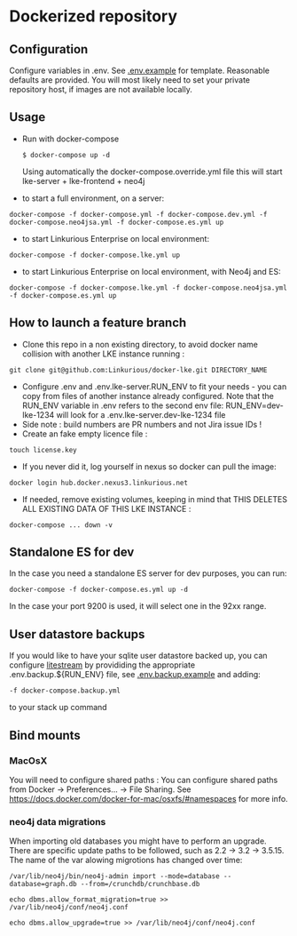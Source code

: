 # Dockerized repository

## Configuration
Configure variables in .env. See [.env.example](.env.example) for template.
Reasonable defaults are provided.
You will most likely need to set your private repository host, if images are not available locally.

## Usage
  - Run with docker-compose
    ```
    $ docker-compose up -d
    ```
    Using automatically the docker-compose.override.yml file this will start lke-server + lke-frontend + neo4j

  - to start a full environment, on a server:
  ```
  docker-compose -f docker-compose.yml -f docker-compose.dev.yml -f docker-compose.neo4jsa.yml -f docker-compose.es.yml up
  ```

  - to start Linkurious Enterprise on local environment:
  ```
  docker-compose -f docker-compose.lke.yml up
  ```

  - to start Linkurious Enterprise on local environment, with Neo4j and ES:
  ```
  docker-compose -f docker-compose.lke.yml -f docker-compose.neo4jsa.yml -f docker-compose.es.yml up
  ```

## How to launch a feature branch
  - Clone this repo in a non existing directory, to avoid docker name collision with another LKE instance running :
  ```
  git clone git@github.com:Linkurious/docker-lke.git DIRECTORY_NAME
  ```
  - Configure .env and .env.lke-server.RUN_ENV to fit your needs - you can copy from files of another instance already configured. Note that the RUN_ENV variable in .env refers to the second env file: RUN_ENV=dev-lke-1234 will look for a .env.lke-server.dev-lke-1234 file
  - Side note : build numbers are PR numbers and not Jira issue IDs !
  - Create an fake empty licence file :
  ```
  touch license.key
  ```
  - If you never did it, log yourself in nexus so docker can pull the image:
  ```
  docker login hub.docker.nexus3.linkurious.net
  ```
  - If needed, remove existing volumes, keeping in mind that THIS DELETES ALL EXISTING DATA OF THIS LKE INSTANCE :
  ```
  docker-compose ... down -v
  ```

## Standalone ES for dev
In the case you need a standalone ES server for dev purposes, you can run:
```
docker-compose -f docker-compose.es.yml up -d
```
In the case your port 9200 is used, it will select one in the 92xx range.


## User datastore backups
If you would like to have your sqlite user datastore backed up, you can configure [litestream](https://litestream.io/) by provididing the appropriate .env.backup.${RUN_ENV} file, see [.env.backup.example](.env.backup.example) and adding:
```
-f docker-compose.backup.yml
```
to your stack up command

## Bind mounts

### MacOsX

You will need to configure shared paths :
You can configure shared paths from Docker -> Preferences... -> File Sharing.
See https://docs.docker.com/docker-for-mac/osxfs/#namespaces for more info.

### neo4j data migrations
When importing old databases you might have to perform an upgrade.
There are specific update paths to be followed, such as 2.2 -> 3.2 -> 3.5.15.
The name of the var alowing migrotions has changed over time:

`/var/lib/neo4j/bin/neo4j-admin import --mode=database --database=graph.db --from=/crunchdb/crunchbase.db`

`echo dbms.allow_format_migration=true >> /var/lib/neo4j/conf/neo4j.conf`

`echo dbms.allow_upgrade=true >> /var/lib/neo4j/conf/neo4j.conf`



